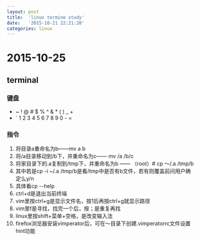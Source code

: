 ```yaml
---
layout: post
title:  'linux termine study'
date:   '2015-10-21 22:21:20'
categories: linux
---
```

# 2015-10-25
## terminal
### 键盘
- ~ ! @ # $ % ^ & * ( ) _ +
- ` 1 2 3 4 5 6 7 8 9 0 - =

### 指令
1. 将目录a重命名为b——mv a b
2. 将/a目录移动到/b下，并重命名为c—— mv /a /b/c
3. 将家目录下的.a复制到/tmp下，并重命名为b —— （root）# cp ～/.a /tmp/b
4. 其中若是cp -i ~/.a /tmp/b是看/tmp中是否有b文件，若有则覆盖前问用户确定么y/n
5. 具体看cp --help
6. ctrl+d是退出当前终端
7. vim里按ctrl+g是显示文件名，按1后再按ctrl+g就显示路径
8. vim里f是寻找，找完一个后，按；是重复再找
9. linux里按shift+菜单+空格，是改变输入法
10. firefox浏览器安装vimperator后，可在～目录下创建.vimperatorrc文件设置hint功能

